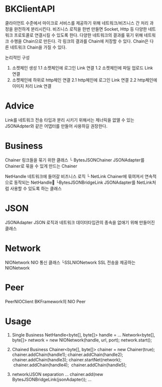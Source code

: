# BKClientAPI
클라이언트 수준에서 마이크로 서비스를 제공하기 위해 네트워크/비즈니스 간 처리 과정을 완전하게 분리시킨다.
비즈니스 로직을 한번 만들면 Socket, Http 등 다양한 네트워크 프로토콜로 연결시킬 수 있도록 한다.
다양한 네트워크의 결과를 묶기 위해 네트워크 수행을 Chain으로 만든다. 각 링크의 결과를 Chain에 저장할 수 있다. Chain은 다른 네트워크 Chain을 가질 수 있다.

논리적인 구성
1. 소켓체인 생성
 1.1 소켓체인에 로그인 Link 연결
 1.2 소켓체인에 파일 업로드 Link 연결
2. 소켓체인에 하위로 http체인 연결
 2.1 http체인에 로그인 Link 연결
 2.2 http체인에 이미지 처리 Link 연결
 
# Advice
Link를 네트워크 전송 타입과 분리 시키기 위해서는 제너릭을 없앨 수 있는 JSONAdpter와 같은 어뎁터를 만들어 사용하길 권장한다.

#  Business 
Chainer 링크들을 묶기 위한 클래스
 └ BytesJSONChainer JSONAdapter를 Chainer로 묶을 수 있게 만드는 Chainer

NetHandle 네트워크에 들어갈 비즈니스 로직
 └ NetLink Chainer에 묶여져서 연속적으로 동작되는 NetHandle     └BytesJSONBridgeLink JSONAdapter를 NetLink처럼 사용할 수 있도록 하는 클래스

#  JSON
JSONAdapter JSON 로직과 네트워크 데이터타입관의 종속을 없애기 위해 만들어진 클래스

#  Network 
NIONetwork NIO 통신 클래스
 └SSLNIONetwork SSL 전송을 제공하는 NIONetwork

#  Peer 
PeerNIOClient BKFramework의 NIO Peer

#  Usage
1. Single Business
  NetHandle<byte[], byte[]> handle = ...
  Network<byte[], byte[]> network = new NIONetwork(handle, url, port);
  network.start();

2. Chained Business
  Chainer<byte[], byte[]> chainer = new Chainer(true);
  chainer.addChain(handle1);
  chainer.addChain(handle2);
  chainer.addChain(handle3);
  chainer.startNet(network);
  chainer.addChain(handle4);
  chainer.addChain(handle5);

3. network/JSON separation
...
  chainer.add(new BytesJSONBridgeLink(jsonAdapter));
...
